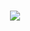 <p align=center>
<!--img src="https://github-readme-stats.vercel.app/api?username=CartimDraluc&theme=blue-green"> 
<img src="https://github-readme-streak-stats.herokuapp.com/?user=CartimDraluc&theme=blue-green"> <br>
<img src="https://github-profile-trophy.vercel.app/?username=CartimDraluc"><br>
<img src="https://github-readme-stats.vercel.app/api/top-langs/?username=CartimDraluc&theme=blue-green"-->
<br>
<img src="https://readme-jokes.vercel.app/api">
</p>
